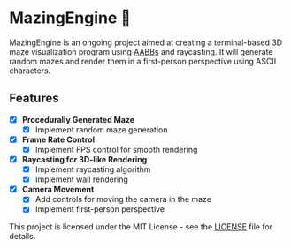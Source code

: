 # MazingEngine 🚀

MazingEngine is an ongoing project aimed at creating a terminal-based 3D maze visualization program using [AABBs](https://en.wikipedia.org/wiki/Bounding_volume) and raycasting.
It will generate random mazes and render them in a first-person perspective using ASCII characters.

## Features

-   [x] **Procedurally Generated Maze**
    -   [x] Implement random maze generation
-   [x] **Frame Rate Control**
    -   [x] Implement FPS control for smooth rendering
-   [x] **Raycasting for 3D-like Rendering**
    -   [x] Implement raycasting algorithm
    -   [x] Implement wall rendering
-   [x] **Camera Movement**
    -   [x] Add controls for moving the camera in the maze
    -   [x] Implement first-person perspective

This project is licensed under the MIT License - see the [LICENSE](LICENSE) file for details.
